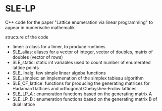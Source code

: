 # SLE-LP
C++ code for the paper "Lattice enumeration via linear programming" to appear in numerische mathematik

structure of the code

  + timer: a class for a timer, to produce runtimes
  + SLE_alias: aliases for a vector of integer, vector of doubles, matrix of doubles (vector of rows)
  + SLE_static: static int variables used to count number of enumerated lattice points
  + SLE_linalg: few simple linear algeba functions
  + SLE_simplex: an implemenation of the simplex tableau algorithm
  + SLE_CF_lattice: functions for producing the generating matrices for Hadamard lattices and orthogonal Chebyshev-Frolov lattices
  + SLE_LP_A : enumeration functions based on the generating matrix A
  + SLE_LP_B : enumeration functions based on the generating matrix B of dual lattice
    
